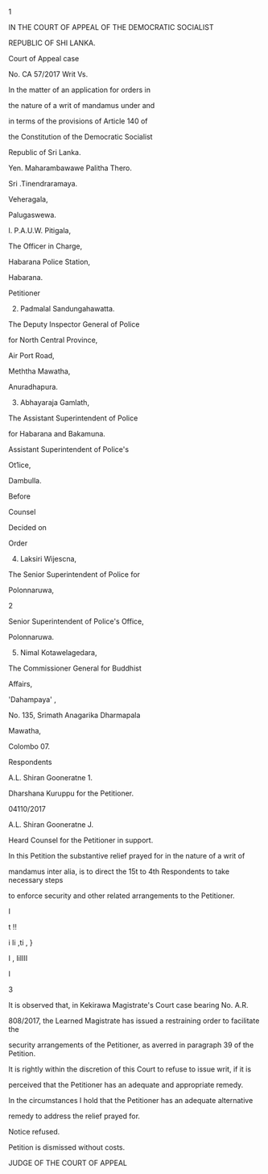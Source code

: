 1

IN THE COURT OF APPEAL OF THE DEMOCRATIC SOCIALIST

REPUBLIC OF SHI LANKA.

Court of Appeal case

No. CA 57/2017 Writ Vs.

In the matter of an application for orders in

the nature of a writ of mandamus under and

in terms of the provisions of Article 140 of

the Constitution of the Democratic Socialist

Republic of Sri Lanka.

Yen. Maharambawawe Palitha Thero.

Sri .Tinendraramaya.

Veheragala,

Palugaswewa.

l. P.A.U.W. Pitigala,

The Officer in Charge,

Habarana Police Station,

Habarana.

Petitioner

2. Padmalal Sandungahawatta.

The Deputy Inspector General of Police

for North Central Province,

Air Port Road,

Meththa Mawatha,

Anuradhapura.

3. Abhayaraja Gamlath,

The Assistant Superintendent of Police

for Habarana and Bakamuna.

Assistant Superintendent of Police's

Ot1ice,

Dambulla.

Before

Counsel

Decided on

Order

4. Laksiri Wijescna,

The Senior Superintendent of Police for

Polonnaruwa,

2

Senior Superintendent of Police's Office,

Polonnaruwa.

5. Nimal Kotawelagedara,

The Commissioner General for Buddhist

Affairs,

'Dahampaya' ,

No. 135, Srimath Anagarika Dharmapala

Mawatha,

Colombo 07.

Respondents

A.L. Shiran Gooneratne 1.

Dharshana Kuruppu for the Petitioner.

04110/2017

A.L. Shiran Gooneratne J.

Heard Counsel for the Petitioner in support.

In this Petition the substantive relief prayed for in the nature of a writ of

mandamus inter alia, is to direct the 15t to 4th Respondents to take necessary steps

to enforce security and other related arrangements to the Petitioner.

I

t !!

i Ii ,ti , }

I , IiIIII

I

3

It is observed that, in Kekirawa Magistrate's Court case bearing No. A.R.

808/2017, the Learned Magistrate has issued a restraining order to facilitate the

security arrangements of the Petitioner, as averred in paragraph 39 of the Petition.

It is rightly within the discretion of this Court to refuse to issue writ, if it is

perceived that the Petitioner has an adequate and appropriate remedy.

In the circumstances I hold that the Petitioner has an adequate alternative

remedy to address the relief prayed for.

Notice refused.

Petition is dismissed without costs.

JUDGE OF THE COURT OF APPEAL
